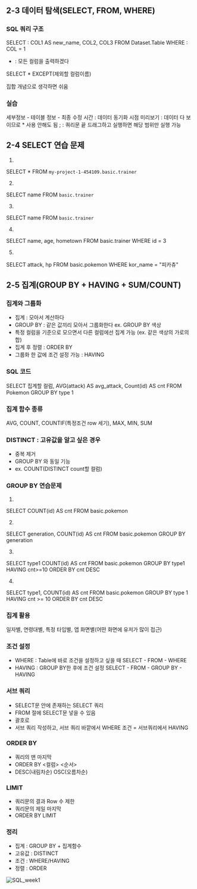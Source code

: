 ## 2-3 데이터 탐색(SELECT, FROM, WHERE)

### SQL 쿼리 구조
SELECT : <!--테이블의 어떤 컬럼을 선택할 것인가-->
    COL1 AS new_name, <!--AS는 컬럼 별칭. 따옴표 안 씀-->
    COL2,
    COL3 <!--여러 컬럼 명시 가능-->
FROM Dataset.Table <!--어떤 테이블에서 데이터를 확인할 것인가?-->
WHERE : <!--원하는 조건은 어떤 조건인가가?-->
    COL = 1 <!--조건문-->

* : 모든 컬럼을 출력하겠다 <!--데이터 확인용. 열,행이 많으면 비용↑ 여서 잘 안 씀 -->

SELECT
    * EXCEPT(제외할 컬럼이름)

집합 개념으로 생각하면 쉬움

### 실습
세부정보 - 테이블 정보 - 최종 수정 시간 : 데이터 동기화 시점
미리보기 : 데이터 다 보이므로 * 사용 안해도 됨
; : 쿼리문 끝
드래그하고 실행하면 해당 범위만 실행 가능

## 2-4 SELECT 연습 문제

1.
SELECT 
  * 
FROM `my-project-1-454109.basic.trainer` 

2.
SELECT
  name
FROM `basic.trainer`

3.
SELECT
  name
FROM `basic.trainer`

4.
SELECT
  name,
  age,
  hometown
FROM basic.trainer
WHERE id = 3

5.
SELECT
  attack,
  hp
FROM basic.pokemon
WHERE kor_name = "피카츄"

## 2-5 집계(GROUP BY + HAVING + SUM/COUNT)

### 집계와 그룹화
- 집계 : 모아서 계산하다
- GROUP BY : 같은 값끼리 모아서 그룹화한다
    ex. GROUP BY 색상
- 특정 컬럼을 기준으로 모으면서 다른 컬럼에선 집계 가능 (ex. 같은 색상의 가로의 합)
- 집계 후 정렬 : ORDER BY
- 그룹화 한 값에 조건 설정 가능 : HAVING

### SQL 코드
SELECT
    집계할 컬럼,
    AVG(attack) AS avg_attack, <!--집계함수수-->
    Count(id) AS cnt
FROM Pokemon
GROUP BY
    type 1 <!--집계할 컬럼을 SELECT에 명시하고 그 컬럼을 꼭 GROUP BY에 작성-->

### 집계 함수 종류
AVG, COUNT, COUNTIF(특정조건 row 세기), MAX, MIN, SUM

### DISTINCT : 고유값을 알고 싶은 경우
- 중복 제거
- GROUP BY 와 동일 기능
- ex. COUNT(DISTINCT count할 컬럼)

### GROUP BY 연습문제
1.
SELECT
    COUNT(id) AS cnt
FROM basic.pokemon

2.
SELECT
    generation,
    COUNT(id) AS cnt
FROM basic.pokemon
GROUP BY
    generation

3.
SELECT
    type1
    COUNT(id) AS cnt
FROM basic.pokemon
GROUP BY
    type1
HAVING cnt>=10
ORDER BY cnt DESC

4.
SELECT
    type1,
    COUNT(id) AS cnt
FROM basic.pokemon
GROUP BY 
    type 1
HAVING cnt >= 10
ORDER BY cnt DESC

### 집계 활용
일자별, 연령대별, 특정 타입별, 앱 화면별(어떤 화면에 유저가 많이 접근)

### 조건 설정
- WHERE : Table에 바로 조건을 설정하고 싶을 때
    SELECT - FROM - WHERE
- HAVING : GROUP BY한 후에 조건 설정
    SELECT - FROM - GROUP BY - HAVING

### 서브 쿼리
- SELECT문 안에 존재하는 SELECT 쿼리
- FROM 절에 SELECT문 넣을 수 있음
- 괄호로
- 서브 쿼리 작성하고, 서브 쿼리 바깥에서 WHERE 조건 = 서브쿼리에서 HAVING

### ORDER BY
- 쿼리의 맨 마지막
- ORDER BY <컬럼> <순서>
- DESC(내림차순) OSC(오름차순)

### LIMIT
- 쿼리문의 결과 Row 수 제한
- 쿼리문의 제일 마지막
- ORDER BY
  LIMIT

### 정리
- 집계 : GROUP BY + 집계함수
- 고유값 : DISTINCT
- 조건 : WHERE/HAVING
- 정렬 : ORDER

![SQL_week1](https://github.com/user-attachments/assets/1326f851-f42a-433c-8468-66a63a515f11)